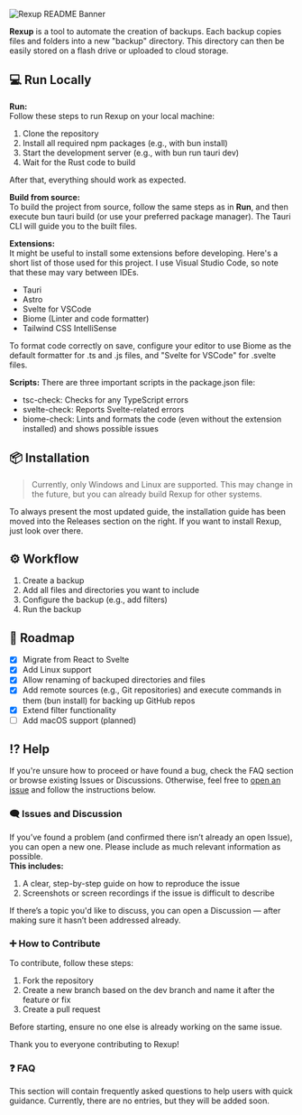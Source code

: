 ![Rexup README Banner](https://github.com/user-attachments/assets/5ed72e2e-83ea-4ac1-b830-670f2260e718)

**Rexup** is a tool to automate the creation of backups. Each backup copies files and folders into a new "backup" directory. This directory can then be easily stored on a flash drive or uploaded to cloud storage.

## 💻 Run Locally

**Run:**  
Follow these steps to run Rexup on your local machine:

1. Clone the repository  
2. Install all required npm packages (e.g., with bun install)  
3. Start the development server (e.g., with bun run tauri dev)  
4. Wait for the Rust code to build  

After that, everything should work as expected.

**Build from source:**  
To build the project from source, follow the same steps as in **Run**, and then execute bun tauri build (or use your preferred package manager). The Tauri CLI will guide you to the built files.

**Extensions:**  
It might be useful to install some extensions before developing. Here's a short list of those used for this project. I use Visual Studio Code, so note that these may vary between IDEs.

- Tauri  
- Astro  
- Svelte for VSCode  
- Biome (Linter and code formatter)  
- Tailwind CSS IntelliSense  

To format code correctly on save, configure your editor to use Biome as the default formatter for .ts and .js files, and "Svelte for VSCode" for .svelte files.

**Scripts:**
There are three important scripts in the package.json file:

- tsc-check: Checks for any TypeScript errors  
- svelte-check: Reports Svelte-related errors 
- biome-check: Lints and formats the code (even without the extension installed) and shows possible issues  

## 📦 Installation

> Currently, only Windows and Linux are supported. This may change in the future, but you can already build Rexup for other systems.

To always present the most updated guide, the installation guide has been moved into the Releases section on the right. 
If you want to install Rexup, just look over there.

## ⚙️ Workflow

1. Create a backup  
2. Add all files and directories you want to include  
3. Configure the backup (e.g., add filters)  
4. Run the backup  

## 🚧 Roadmap

- [x] Migrate from React to Svelte  
- [x] Add Linux support  
- [x] Allow renaming of backuped directories and files  
- [x] Add remote sources (e.g., Git repositories) and execute commands in them (bun install) for backing up GitHub repos  
- [x] Extend filter functionality  
- [ ] Add macOS support (planned)  

## ⁉️ Help

If you're unsure how to proceed or have found a bug, check the FAQ section or browse existing Issues or Discussions. Otherwise, feel free to [open an issue](https://github.com/your-repo/issues) and follow the instructions below.

### 🗨️ Issues and Discussion

If you’ve found a problem (and confirmed there isn’t already an open Issue), you can open a new one. Please include as much relevant information as possible.  
**This includes:**

1. A clear, step-by-step guide on how to reproduce the issue  
2. Screenshots or screen recordings if the issue is difficult to describe  

If there’s a topic you'd like to discuss, you can open a Discussion — after making sure it hasn’t been addressed already.

### ➕️ How to Contribute

To contribute, follow these steps:

1. Fork the repository  
2. Create a new branch based on the dev branch and name it after the feature or fix  
3. Create a pull request  

Before starting, ensure no one else is already working on the same issue.

Thank you to everyone contributing to Rexup!

### ❓ FAQ

This section will contain frequently asked questions to help users with quick guidance. Currently, there are no entries, but they will be added soon.


